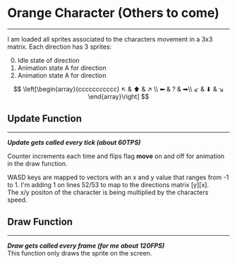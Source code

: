 # Orange Character (Others to come)
---
I am loaded all sprites associated to the characters movement in a 3x3 matrix. 
Each direction has 3 sprites:  

0. Idle state of direction
1. Animation state A for direction  
2. Animation state A for direction  

$$
\left[\begin{array}{ccccccccccc}
↖ & ⬆ & ↗ \\
⬅ & ? & ➡\\
↙ & ⬇ & ↘
\end{array}\right]
$$

## Update Function
---
***Update gets called every tick (about $60TPS$)***  
   
Counter increments each time and flips flag **move** on and off for animation in the draw function.  

WASD keys are mapped to vectors with an x and y value that ranges from -1 to 1.
I'm adding 1 on lines 52/53 to map to the directions matrix [y][x].   
The x/y positon of the character is being multiplied by the characters speed.  
  
  
## Draw Function
---
***Draw gets called every frame (for me about $120FPS$)***  
This function only draws the sprite on the screen. 
